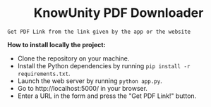 <h1 align="center">KnowUnity PDF Downloader</h1>

`Get PDF Link from the link given by the app or the website`

**How to install locally the project:**

- Clone the repository on your machine.
- Install the Python dependencies by running ```pip install -r requirements.txt```.
- Launch the web server by running ```python app.py```.
- Go to http://localhost:5000/ in your browser.
- Enter a URL in the form and press the "Get PDF Link!" button.